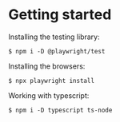 # Getting started
Installing the testing library:

`$ npm i -D @playwright/test`

Installing the browsers:

`$ npx playwright install`

Working with typescript:

`$ npm i -D typescript ts-node`